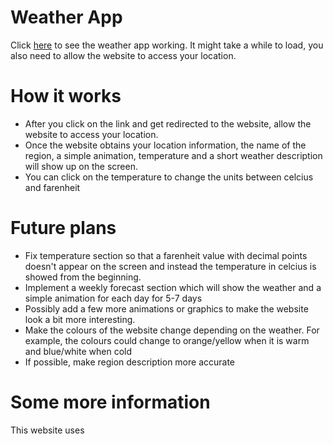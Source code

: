 # Weather App
Click [here](https://arturmk98.github.io/WeatherApp/) to see the weather app working. It might take a while to load, you also need to allow the website to access your location.

# How it works
- After you click on the link and get redirected to the website, allow the website to access your location.
- Once the website obtains your location information, the name of the region, a simple animation, temperature and a short weather description will show up on the screen.
- You can click on the temperature to change the units between celcius and farenheit

# Future plans
- Fix temperature section so that a farenheit value with decimal points doesn't appear on the screen and instead the temperature in celcius is showed from the beginning.
- Implement a weekly forecast section which will show the weather and a simple animation for each day for 5-7 days
- Possibly add a few more animations or graphics to make the website look a bit more interesting.
- Make the colours of the website change depending on the weather. For example, the colours could change to orange/yellow when it is warm and blue/white when cold
- If possible, make region description more accurate

# Some more information
This website uses 
